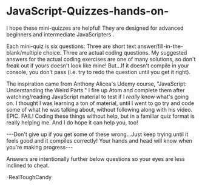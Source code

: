 # JavaScript-Quizzes-hands-on-

I hope these mini-quizzes are helpful! They are designed for advanced beginners and intermediate JavaScripters . 

Each mini-quiz is six questions: Three are short text answer/fill-in-the-blank/multiple choice. 
Three are actual coding questions. My suggested answers for the actual coding exercises are one of many solutions, so don't freak out if yours doesn't look like mine! But...If it doesn't compile in your console, you don't pass (i.e. try to redo the question until you get it right).

The inspiration came from Anthony Alicea's Udemy course, "JavaScript: Understanding the Weird Parts." I fire up Atom and complete them after watching/reading JavaScript material to test if I *really* know what's going on. I thought I was learning a ton of material, until I went to go try and code some of what he was talking about, without following along with his video. EPIC. FAIL! Coding these things without help, but in a familiar quiz format is really helping me. And I do hope it can help you, too!

---Don't give up if you get some of these wrong...Just keep trying until it feels good and it compiles correctly! Your hands and head will know when you're making progress---

Answers are intentionally further below questions so your eyes are less inclined to cheat. 


-RealToughCandy
